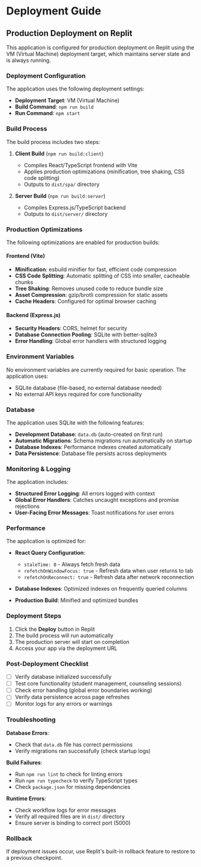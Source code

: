 # Deployment Guide

## Production Deployment on Replit

This application is configured for production deployment on Replit using the VM (Virtual Machine) deployment target, which maintains server state and is always running.

### Deployment Configuration

The application uses the following deployment settings:

- **Deployment Target**: VM (Virtual Machine)
- **Build Command**: `npm run build`
- **Run Command**: `npm start`

### Build Process

The build process includes two steps:

1. **Client Build** (`npm run build:client`)
   - Compiles React/TypeScript frontend with Vite
   - Applies production optimizations (minification, tree shaking, CSS code splitting)
   - Outputs to `dist/spa/` directory

2. **Server Build** (`npm run build:server`)
   - Compiles Express.js/TypeScript backend
   - Outputs to `dist/server/` directory

### Production Optimizations

The following optimizations are enabled for production builds:

#### Frontend (Vite)
- **Minification**: esbuild minifier for fast, efficient code compression
- **CSS Code Splitting**: Automatic splitting of CSS into smaller, cacheable chunks
- **Tree Shaking**: Removes unused code to reduce bundle size
- **Asset Compression**: gzip/brotli compression for static assets
- **Cache Headers**: Configured for optimal browser caching

#### Backend (Express.js)
- **Security Headers**: CORS, helmet for security
- **Database Connection Pooling**: SQLite with better-sqlite3
- **Error Handling**: Global error handlers with structured logging

### Environment Variables

No environment variables are currently required for basic operation. The application uses:

- SQLite database (file-based, no external database needed)
- No external API keys required for core functionality

### Database

The application uses SQLite with the following features:

- **Development Database**: `data.db` (auto-created on first run)
- **Automatic Migrations**: Schema migrations run automatically on startup
- **Database Indexes**: Performance indexes created automatically
- **Data Persistence**: Database file persists across deployments

### Monitoring & Logging

The application includes:

- **Structured Error Logging**: All errors logged with context
- **Global Error Handlers**: Catches uncaught exceptions and promise rejections
- **User-Facing Error Messages**: Toast notifications for user errors

### Performance

The application is optimized for:

- **React Query Configuration**:
  - `staleTime: 0` - Always fetch fresh data
  - `refetchOnWindowFocus: true` - Refresh data when user returns to tab
  - `refetchOnReconnect: true` - Refresh data after network reconnection

- **Database Indexes**: Optimized indexes on frequently queried columns
- **Production Build**: Minified and optimized bundles

### Deployment Steps

1. Click the **Deploy** button in Replit
2. The build process will run automatically
3. The production server will start on completion
4. Access your app via the deployment URL

### Post-Deployment Checklist

- [ ] Verify database initialized successfully
- [ ] Test core functionality (student management, counseling sessions)
- [ ] Check error handling (global error boundaries working)
- [ ] Verify data persistence across page refreshes
- [ ] Monitor logs for any errors or warnings

### Troubleshooting

**Database Errors**:
- Check that `data.db` file has correct permissions
- Verify migrations ran successfully (check startup logs)

**Build Failures**:
- Run `npm run lint` to check for linting errors
- Run `npm run typecheck` to verify TypeScript types
- Check `package.json` for missing dependencies

**Runtime Errors**:
- Check workflow logs for error messages
- Verify all required files are in `dist/` directory
- Ensure server is binding to correct port (5000)

### Rollback

If deployment issues occur, use Replit's built-in rollback feature to restore to a previous checkpoint.
